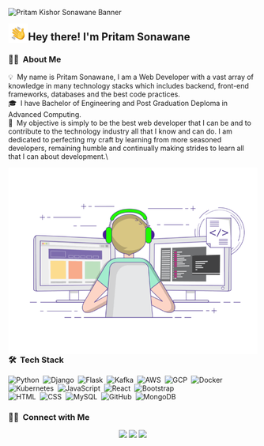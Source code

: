 ![Pritam Kishor Sonawane Banner](assets/pritam_sonawane.jpg=100x20)

<img alt="Night Coding" src="./assets/Hand%20Wave.gif" width='40' align="left"/><h2>Hey there! I'm Pritam Sonawane</h2>

<!-- ## 👋 &nbsp;Hey there! I'm Aditya -->

### 👨🏻‍ &nbsp;About Me

💡 &nbsp;My name is Pritam Sonawane, I am a Web Developer with a vast array of knowledge in many technology stacks which includes backend, front-end frameworks, databases and the best code practices.\
🎓 &nbsp;I have Bachelor of Engineering and Post Graduation Deploma in Advanced Computing.\
🌱 &nbsp;My objective is simply to be the best web developer that I can be and to contribute to the technology industry all that I know and can do. I am dedicated to perfecting my craft by learning from more seasoned developers, remaining humble and continually making strides to learn all that I can about development.\

<img alt="Night Coding" src="assets/coding-freak.gif" align="right"/>

### 🛠 &nbsp;Tech Stack

![Python](https://img.shields.io/badge/-Python-05122A?style=flat&logo=python)&nbsp;
![Django](https://img.shields.io/badge/-Django-05122A?style=flat&logo=django&logoColor=092E20)&nbsp;
![Flask](https://img.shields.io/badge/-Flask-05122A?style=flat&logo=flask)&nbsp;
![Kafka](https://img.shields.io/badge/-Kafka-05122A?style=flat&logo=apache-kafka)&nbsp;
![AWS](https://img.shields.io/badge/-AWS-05122A?style=flat&logo=Amazon)&nbsp;
![GCP](https://img.shields.io/badge/-GCP-05122A?style=flat&logo=google-cloud)&nbsp;
![Docker](https://img.shields.io/badge/-Docker-05122A?style=flat&logo=linux)&nbsp;
![Kubernetes](https://img.shields.io/badge/-Kubernetes-05122A?style=flat&logo=Kubernetes)&nbsp;
![JavaScript](https://img.shields.io/badge/-JavaScript-05122A?style=flat&logo=javascript)&nbsp;
![React](https://img.shields.io/badge/-React-05122A?style=flat&logo=react)&nbsp;
![Bootstrap](https://img.shields.io/badge/-Bootstrap-05122A?style=flat&logo=bootstrap&logoColor=563D7C)\
![HTML](https://img.shields.io/badge/-HTML-05122A?style=flat&logo=HTML5)&nbsp;
![CSS](https://img.shields.io/badge/-CSS-05122A?style=flat&logo=CSS3&logoColor=1572B6)&nbsp;
![MySQL](https://img.shields.io/badge/-MySQL-05122A?style=flat&logo=MySQL)&nbsp;
![GitHub](https://img.shields.io/badge/-GitHub-05122A?style=flat&logo=github)&nbsp;
![MongoDB](https://img.shields.io/badge/-MongoDB-05122A?style=flat&logo=MongoDB&logoColor=007ACC)&nbsp;


### 🤝🏻 &nbsp;Connect with Me

<p align="center">
<a href="https://pritam-sonawane-software-engg.herokuapp.com/"><img src="https://img.shields.io/badge/-pritamsonawane.com-3423A6?style=flat&logo=Google-Chrome&logoColor=white"/></a>
<a href="https://www.linkedin.com/in/pritam-sonawane"><img src="https://img.shields.io/badge/-Pritam%20Kishor%20Sonawane-0077B5?style=flat&logo=Linkedin&logoColor=white"/></a>
<a href="mailto:pritam8956sonawane@gmail.com"><img src="https://img.shields.io/badge/-pritam8956sonawane@gmail.com-D14836?style=flat&logo=Gmail&logoColor=white"/></a>
